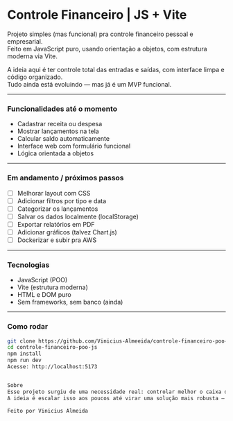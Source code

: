 # Controle Financeiro | JS + Vite

Projeto simples (mas funcional) pra controle financeiro pessoal e empresarial.  
Feito em JavaScript puro, usando orientação a objetos, com estrutura moderna via Vite.

A ideia aqui é ter controle total das entradas e saídas, com interface limpa e código organizado.  
Tudo ainda está evoluindo — mas já é um MVP funcional.

---

### Funcionalidades até o momento

- Cadastrar receita ou despesa
- Mostrar lançamentos na tela
- Calcular saldo automaticamente
- Interface web com formulário funcional
- Lógica orientada a objetos

---

### Em andamento / próximos passos

- [ ] Melhorar layout com CSS
- [ ] Adicionar filtros por tipo e data
- [ ] Categorizar os lançamentos
- [ ] Salvar os dados localmente (localStorage)
- [ ] Exportar relatórios em PDF
- [ ] Adicionar gráficos (talvez Chart.js)
- [ ] Dockerizar e subir pra AWS

---

### Tecnologias

- JavaScript (POO)
- Vite (estrutura moderna)
- HTML e DOM puro
- Sem frameworks, sem banco (ainda)

---

### Como rodar

```bash
git clone https://github.com/Vinicius-Almeeida/controle-financeiro-poo-js.git
cd controle-financeiro-poo-js
npm install
npm run dev
Acesse: http://localhost:5173


Sobre
Esse projeto surgiu de uma necessidade real: controlar melhor o caixa do negócio e da vida pessoal.
A ideia é escalar isso aos poucos até virar uma solução mais robusta — com tempo, calma e código limpo.

Feito por Vinicius Almeida



